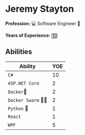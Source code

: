 # Jeremy Stayton 

**Profession:** :computer: Software Engineer :tada:

**Years of Experience:** :keycap_ten:

## Abilities
Ability | YOE
-- | --
```C#``` | 10
```ASP.NET Core``` | 2
```Docker```:whale: | 2
```Docker Swarm``` :whale::whale: | 2
```Python``` :snake: | 1
```React``` | 1
```WPF``` | 5




<!--
**JereStay/JereStay** is a ✨ _special_ ✨ repository because its `README.md` (this file) appears on your GitHub profile.

Here are some ideas to get you started:

- 🔭 I’m currently working on ...
- 🌱 I’m currently learning ...
- 👯 I’m looking to collaborate on ...
- 🤔 I’m looking for help with ...
- 💬 Ask me about ...
- 📫 How to reach me: ...
- 😄 Pronouns: ...
- ⚡ Fun fact: ...
-->
